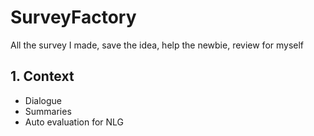 # SurveyFactory
All the survey I made, save the idea, help the newbie, review for myself

## 1. Context
* Dialogue
* Summaries
* Auto evaluation for NLG
